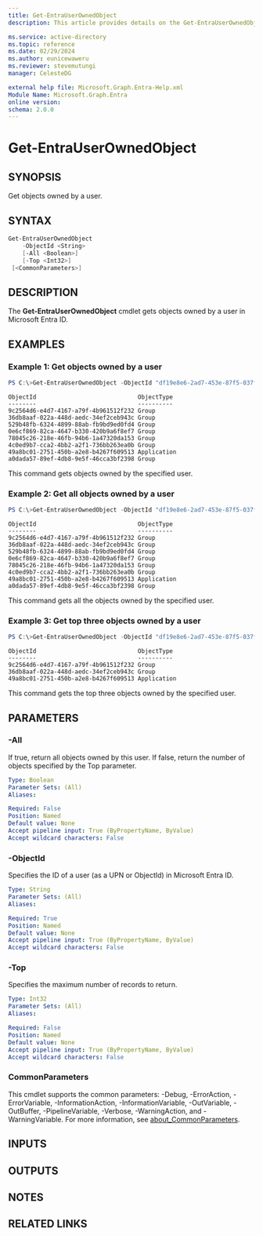 ```yaml
---
title: Get-EntraUserOwnedObject
description: This article provides details on the Get-EntraUserOwnedObject command.

ms.service: active-directory
ms.topic: reference
ms.date: 02/29/2024
ms.author: eunicewaweru
ms.reviewer: stevemutungi
manager: CelesteDG

external help file: Microsoft.Graph.Entra-Help.xml
Module Name: Microsoft.Graph.Entra
online version:
schema: 2.0.0
---
```


# Get-EntraUserOwnedObject

## SYNOPSIS
Get objects owned by a user.

## SYNTAX

```powershell
Get-EntraUserOwnedObject 
    -ObjectId <String> 
    [-All <Boolean>] 
    [-Top <Int32>] 
 [<CommonParameters>]
```

## DESCRIPTION
The **Get-EntraUserOwnedObject** cmdlet gets objects owned by a user in Microsoft Entra ID.

## EXAMPLES

### Example 1: Get objects owned by a user
```powershell
PS C:\>Get-EntraUserOwnedObject -ObjectId "df19e8e6-2ad7-453e-87f5-037f6529ae16"
```

```output
ObjectId                             ObjectType
--------                             ----------
9c2564d6-e4d7-4167-a79f-4b961512f232 Group
36db8aaf-022a-448d-aedc-34ef2ceb943c Group
529b48fb-6324-4899-88ab-fb9bd9ed0fd4 Group
0e6cf869-82ca-4647-b330-420b9a6f8ef7 Group
78045c26-218e-46fb-94b6-1a47320da153 Group
4c0ed9b7-cca2-4bb2-a2f1-736bb263ea0b Group
49a8bc01-2751-450b-a2e8-b4267f609513 Application
a0dada57-89ef-4db8-9e5f-46cca3bf2398 Group
```

This command gets objects owned by the specified user.

### Example 2: Get all objects owned by a user
```powershell
PS C:\>Get-EntraUserOwnedObject -ObjectId "df19e8e6-2ad7-453e-87f5-037f6529ae16" -All $true
```

```output
ObjectId                             ObjectType
--------                             ----------
9c2564d6-e4d7-4167-a79f-4b961512f232 Group
36db8aaf-022a-448d-aedc-34ef2ceb943c Group
529b48fb-6324-4899-88ab-fb9bd9ed0fd4 Group
0e6cf869-82ca-4647-b330-420b9a6f8ef7 Group
78045c26-218e-46fb-94b6-1a47320da153 Group
4c0ed9b7-cca2-4bb2-a2f1-736bb263ea0b Group
49a8bc01-2751-450b-a2e8-b4267f609513 Application
a0dada57-89ef-4db8-9e5f-46cca3bf2398 Group
```

This command gets all the objects owned by the specified user.

### Example 3: Get top three objects owned by a user
```powershell
PS C:\>Get-EntraUserOwnedObject -ObjectId "df19e8e6-2ad7-453e-87f5-037f6529ae16" -Top 3
```

```output
ObjectId                             ObjectType
--------                             ----------
9c2564d6-e4d7-4167-a79f-4b961512f232 Group
36db8aaf-022a-448d-aedc-34ef2ceb943c Group
49a8bc01-2751-450b-a2e8-b4267f609513 Application
```

This command gets the top three objects owned by the specified user.

## PARAMETERS

### -All
If true, return all objects owned by this user.
If false, return the number of objects specified by the Top parameter.

```yaml
Type: Boolean
Parameter Sets: (All)
Aliases:

Required: False
Position: Named
Default value: None
Accept pipeline input: True (ByPropertyName, ByValue)
Accept wildcard characters: False
```

### -ObjectId
Specifies the ID of a user (as a UPN or ObjectId) in Microsoft Entra ID.

```yaml
Type: String
Parameter Sets: (All)
Aliases:

Required: True
Position: Named
Default value: None
Accept pipeline input: True (ByPropertyName, ByValue)
Accept wildcard characters: False
```

### -Top
Specifies the maximum number of records to return.

```yaml
Type: Int32
Parameter Sets: (All)
Aliases:

Required: False
Position: Named
Default value: None
Accept pipeline input: True (ByPropertyName, ByValue)
Accept wildcard characters: False
```

### CommonParameters
This cmdlet supports the common parameters: -Debug, -ErrorAction, -ErrorVariable, -InformationAction, -InformationVariable, -OutVariable, -OutBuffer, -PipelineVariable, -Verbose, -WarningAction, and -WarningVariable. For more information, see [about_CommonParameters](https://go.microsoft.com/fwlink/?LinkID=113216).

## INPUTS

## OUTPUTS

## NOTES

## RELATED LINKS

